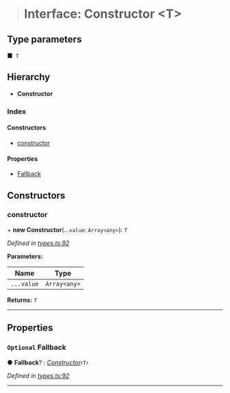 > # Interface: Constructor <**T**>

## Type parameters

■` T`

## Hierarchy

* **Constructor**

### Index

#### Constructors

* [constructor](_types_.constructor.md#constructor)

#### Properties

* [Fallback](_types_.constructor.md#optional-fallback)

## Constructors

###  constructor

\+ **new Constructor**(...`value`: `Array<any>`): *`T`*

*Defined in [types.ts:92](https://github.com/polkadot-js/api/blob/68b07eb/packages/types/src/types.ts#L92)*

**Parameters:**

Name | Type |
------ | ------ |
`...value` | `Array<any>` |

**Returns:** *`T`*

___

## Properties

### `Optional` Fallback

● **Fallback**? : *[Constructor](_types_.constructor.md)‹*`T`*›*

*Defined in [types.ts:92](https://github.com/polkadot-js/api/blob/68b07eb/packages/types/src/types.ts#L92)*

___